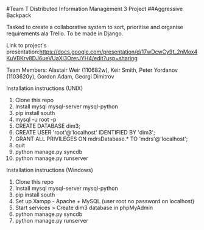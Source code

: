 #Team T Distributed Information Management 3 Project
##Aggressive Backpack

Tasked to create a collaborative system to sort, prioritise and organise requirements ala Trello. To be made in Django.


Link to project's presentation:https://docs.google.com/presentation/d/17wDcwCy9t_2nMox4KuVBKrv8DJ6ueVUaXi3OrerJYH4/edit?usp=sharing

Team Members: Alastair Weir (110682w), Keir Smith, Peter Yordanov (1103620y), Gordon Adam, Georgi Dimitrov


Installation instructions (UNIX)

1. Clone this repo
2. Install mysql mysql-server mysql-python
3. pip install south
4. mysql -u root -p
5. CREATE DATABASE dim3;
6. CREATE USER 'root'@'localhost' IDENTIFIED BY 'dim3';
7. GRANT ALL PRIVILEGES ON mdrsDatabase.* TO 'mdrs'@'localhost';
8. quit
9. python manage.py syncdb
10. python manage.py runserver

Installation instructions (Windows)

1. Clone this repo
2. Install mysql mysql-server mysql-python
3. pip install south
4. Set up Xampp  - Apache + MySQL (user root no password on localhost)
5. Start services > Create dim3 database in phpMyAdmin
6. python manage.py syncdb
7. python manage.py runserver

